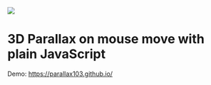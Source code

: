 ﻿![](https://s8.hostingkartinok.com/uploads/images/2017/11/19041a92ebdac8accb7a2a08ded0c671.png)


# 3D Parallax on mouse move with plain JavaScript

Demo: https://parallax103.github.io/
